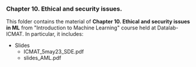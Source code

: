 ### Chapter 10. Ethical and security issues.

This folder contains the material of __Chapter 10. Ethical and security issues in ML__ from "Introduction to Machine Learning" course held at Datalab-ICMAT. In particular, it includes:

* Slides 
  * ICMAT_5may23_SDE.pdf
  * slides_AML.pdf
  
